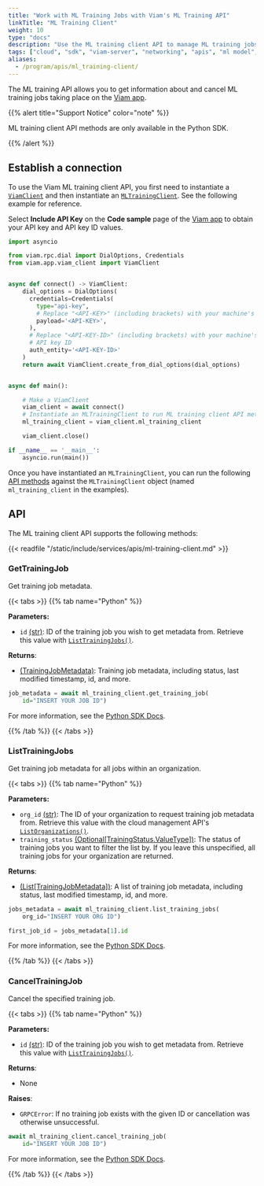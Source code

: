 ```yaml
---
title: "Work with ML Training Jobs with Viam's ML Training API"
linkTitle: "ML Training Client"
weight: 10
type: "docs"
description: "Use the ML training client API to manage ML training jobs taking place in Viam's cloud app."
tags: ["cloud", "sdk", "viam-server", "networking", "apis", "ml model", "ml"]
aliases:
  - /program/apis/ml_training-client/
---
```


The ML training API allows you to get information about and cancel ML training jobs taking place on the [Viam app](https://app.viam.com).

{{% alert title="Support Notice" color="note" %}}

ML training client API methods are only available in the Python SDK.

{{% /alert %}}

## Establish a connection

To use the Viam ML training client API, you first need to instantiate a [`ViamClient`](https://python.viam.dev/autoapi/viam/app/viam_client/index.html#viam.app.viam_client.ViamClient) and then instantiate an [`MLTrainingClient`](https://python.viam.dev/autoapi/viam/app/viam_client/index.html#viam.app.viam_client.ViamClient.ml_training_client).
See the following example for reference.

<!-- After sveltekit migration we should also be able to get a key from the UI-->

Select **Include API Key** on the **Code sample** page of the [Viam app](https://app.viam.com) to obtain your API key and API key ID values.

```python {class="line-numbers linkable-line-numbers"}
import asyncio

from viam.rpc.dial import DialOptions, Credentials
from viam.app.viam_client import ViamClient


async def connect() -> ViamClient:
    dial_options = DialOptions(
      credentials=Credentials(
        type="api-key",
        # Replace "<API-KEY>" (including brackets) with your machine's API key
        payload='<API-KEY>',
      ),
      # Replace "<API-KEY-ID>" (including brackets) with your machine's
      # API key ID
      auth_entity='<API-KEY-ID>'
    )
    return await ViamClient.create_from_dial_options(dial_options)


async def main():

    # Make a ViamClient
    viam_client = await connect()
    # Instantiate an MLTrainingClient to run ML training client API methods on
    ml_training_client = viam_client.ml_training_client

    viam_client.close()

if __name__ == '__main__':
    asyncio.run(main())
```

Once you have instantiated an `MLTrainingClient`, you can run the following [API methods](#api) against the `MLTrainingClient` object (named `ml_training_client` in the examples).

## API

The ML training client API supports the following methods:

{{< readfile "/static/include/services/apis/ml-training-client.md" >}}

### GetTrainingJob

Get training job metadata.

{{< tabs >}}
{{% tab name="Python" %}}

**Parameters:**

- `id` [(str)](https://docs.python.org/3/library/stdtypes.html#text-sequence-type-str): ID of the training job you wish to get metadata from. Retrieve this value with [`ListTrainingJobs()`](#listtrainingjobs).

**Returns**:

- [(TrainingJobMetadata)](https://python.viam.dev/autoapi/viam/proto/app/mltraining/index.html#viam.proto.app.mltraining.TrainingJobMetadata): Training job metadata, including status, last modified timestamp, id, and more.

```python {class="line-numbers linkable-line-numbers"}
job_metadata = await ml_training_client.get_training_job(
    id="INSERT YOUR JOB ID")
```

For more information, see the [Python SDK Docs](https://python.viam.dev/autoapi/viam/app/ml_training_client/index.html#viam.app.ml_training_client.MLTrainingClient.get_training_job).

{{% /tab %}}
{{< /tabs >}}

### ListTrainingJobs

Get training job metadata for all jobs within an organization.

{{< tabs >}}
{{% tab name="Python" %}}

**Parameters:**

- `org_id` [(str)](https://docs.python.org/3/library/stdtypes.html#text-sequence-type-str): The ID of your organization to request training job metadata from. Retrieve this value with the cloud management API's [`ListOrganizations()`](/build/program/apis/fleet/#listorganizations).
- `training_status` [(Optional[TrainingStatus.ValueType])](https://python.viam.dev/autoapi/viam/gen/app/mltraining/v1/ml_training_pb2/index.html#viam.gen.app.mltraining.v1.ml_training_pb2.TrainingStatus): The status of training jobs you want to filter the list by. If you leave this unspecified, all training jobs for your organization are returned.

**Returns**:

- [(List[TrainingJobMetadata])](https://python.viam.dev/autoapi/viam/proto/app/mltraining/index.html#viam.proto.app.mltraining.TrainingJobMetadata): A list of training job metadata, including status, last modified timestamp, id, and more.

```python {class="line-numbers linkable-line-numbers"}
jobs_metadata = await ml_training_client.list_training_jobs(
    org_id="INSERT YOUR ORG ID")

first_job_id = jobs_metadata[1].id
```

For more information, see the [Python SDK Docs](https://python.viam.dev/autoapi/viam/app/ml_training_client/index.html#viam.app.ml_training_client.MLTrainingClient.list_training_jobs).

{{% /tab %}}
{{< /tabs >}}

### CancelTrainingJob

Cancel the specified training job.

{{< tabs >}}
{{% tab name="Python" %}}

**Parameters:**

- `id` [(str)](https://docs.python.org/3/library/stdtypes.html#text-sequence-type-str): ID of the training job you wish to get metadata from. Retrieve this value with [`ListTrainingJobs()`](#listtrainingjobs).

**Returns**:

- None

**Raises**:

- `GRPCError`: If no training job exists with the given ID or cancellation was otherwise unsuccessful.

```python {class="line-numbers linkable-line-numbers"}
await ml_training_client.cancel_training_job(
    id="INSERT YOUR JOB ID")
```

For more information, see the [Python SDK Docs](https://python.viam.dev/autoapi/viam/app/ml_training_client/index.html#viam.app.ml_training_client.MLTrainingClient.cancel_training_job).

{{% /tab %}}
{{< /tabs >}}

